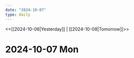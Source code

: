 ```yaml
---
date: "2024-10-07"
type: daily
---
```


<<[[2024-10-06|Yesterday]] | [[2024-10-08|Tomorrow]]>>

# 2024-10-07 Mon

